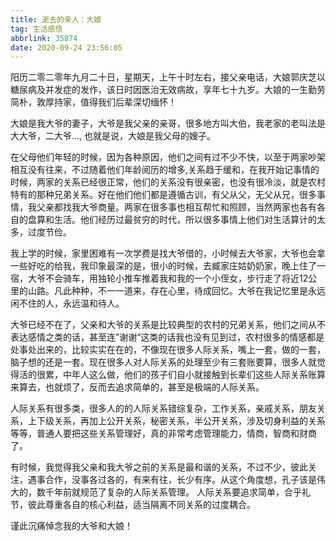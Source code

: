 ```yaml
---
title: 逝去的亲人：大娘
tag: 生活感悟
abbrlink: 35874
date: 2020-09-24 23:56:05
---
```

阳历二零二零年九月二十日，星期天，上午十时左右，接父亲电话，大娘郭庆芝以糖尿病及并发症的发作，该日时因医治无效病故，享年七十九岁。大娘的一生勤劳简朴，敦厚持家，值得我们后辈深切缅怀！

大娘是我大爷的妻子，大爷是我父亲的亲哥，很多地方叫大伯，我老家的老叫法是大大爷，二大爷..., 也就是说，大娘是我父母的嫂子。

在父母他们年轻的时候，因为各种原因，他们之间有过不少不快，以至于两家吵架相互没有往来，不过随着他们年龄阅历的增多,关系趋于缓和，在我开始记事情的时候，两家的关系已经很正常，他们的关系没有很亲密，也没有很冷淡，就是农村特有的那种兄弟关系。好在他们他们都是遵循古训，有父从父，无父从兄，很多事情，我父亲都找我大爷商量。两家在很多事也相互帮忙和照顾，当然两家也各有各自的盘算和生活。他们经历过最贫穷的时代，所以很多事情上他们对生活算计的太多，过度节俭。

我上学的时候，家里困难有一次学费是找大爷借的，小时候去大爷家，大爷也会拿一些好吃的给我，我印象最深的是，很小的时候，去臧家庄姑奶奶家，晚上住了一宿，大爷不会骑车，用独轮小推车推着我和我的一个小侄女，步行走了将近12公里的山路。凡此种种，不一一道来，存在心里，待成回忆。大爷在我记忆里是永远闲不住的人，永远温和待人。

大爷已经不在了，父亲和大爷的关系是比较典型的农村的兄弟关系，他们之间从不表达感情之类的话，甚至连”谢谢“这类的话我也没有见到过，农村很多的情感都是处事处出来的，比较实实在在的，不像现在很多人际关系，嘴上一套，做的一套，脑子想的还是一套。现在很多人对人际关系的处理至少有三套账要算，很多人就觉得活的很累，中年人这么做，他们的孩子们自小就接触到长辈们这些人际关系账算来算去，也就烦了，反而去追求简单的，甚至是极端的人际关系。

人际关系有很多类，很多人的的人际关系错综复杂，工作关系，亲戚关系，朋友关系，上下级关系，再加上公开关系，秘密关系，半公开关系，涉及切身利益的关系等等，普通人要把这些关系管理好，真的非常考虑管理能力，情商，智商和财商了。

有时候，我觉得我父亲和我大爷之前的关系是最和谐的关系，不过不少，彼此关注，遇事合作，没事各过各的，有来有往，长少有序。从这个角度想，孔子该是伟大的，数千年前就规范了复杂的人际关系管理。 人际关系要追求简单，合乎礼节，彼此尊重各自的核心利益，适当隔离不同关系的过度耦合。

谨此沉痛悼念我的大爷和大娘！